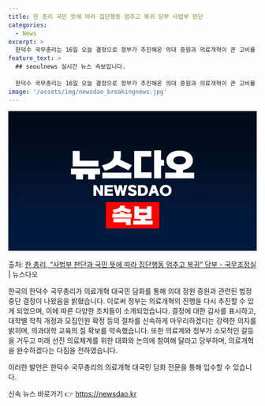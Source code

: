 ```yaml
---
title: 한 총리 국민 뜻에 따라 집단행동 멈추고 복귀 당부 사법부 판단
categories:
  - News
excerpt: >
  한덕수 국무총리는 16일 오늘 결정으로 정부가 추진해온 의대 증원과 의료개혁이 큰 고비를 넘어설 수 있게 되…
feature_text: >
  ## seoulnews 실시간 뉴스 속보입니다.

  한덕수 국무총리는 16일 오늘 결정으로 정부가 추진해온 의대 증원과 의료개혁이 큰 고비를 넘어설 수 있게 되…
image: '/assets/img/newsdao_breakingnews.jpg'
---
```


![뉴스다오 속보](/assets/img/newsdao_breakingnews.jpg)

<p>출처: <a href="https://newsdao.kr/3834" rel="dofollow">한 총리, “사법부 판단과 국민 뜻에 따라 집단행동 멈추고 복귀” 당부 - 국무조정실</a> | 뉴스다오</p>

한국의 한덕수 국무총리가 의료개혁 대국민 담화를 통해 의대 정원 증원과 관련된 법정 중단 결정이 나왔음을 밝혔습니다. 이로써 정부는 의료개혁의 진행을 다시 추진할 수 있게 되었으며, 이에 따른 다양한 조치들이 소개되었습니다. 결정에 대한 감사를 표시하고, 대학별 학칙 개정과 모집인원 확정 등의 절차를 신속하게 마무리하겠다는 강력한 의지를 밝히며, 의과대학 교육의 질 확보를 약속했습니다. 또한 의료계와 정부가 소모적인 갈등을 거두고 미래 선진 의료체계를 위한 대화와 논의에 참여해 달라고 당부하며, 의료개혁을 완수하겠다는 다짐을 전하였습니다.

이러한 발언은 한덕수 국무총리의 의료개혁 대국민 담화 전문을 통해 입수할 수 있습니다. 

신속 뉴스 바로가기 👉 <a href="https://newsdao.kr" rel="dofollow">https://newsdao.kr</a>


